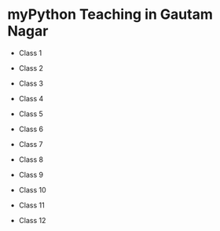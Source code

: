 # myPython  Teaching in Gautam Nagar 

- Class 1 
- Class 2 
- Class 3 
- Class 4 

- Class 5 
- Class 6 
- Class 7 
- Class 8 

- Class 9 
- Class 10
- Class 11 
- Class 12 

